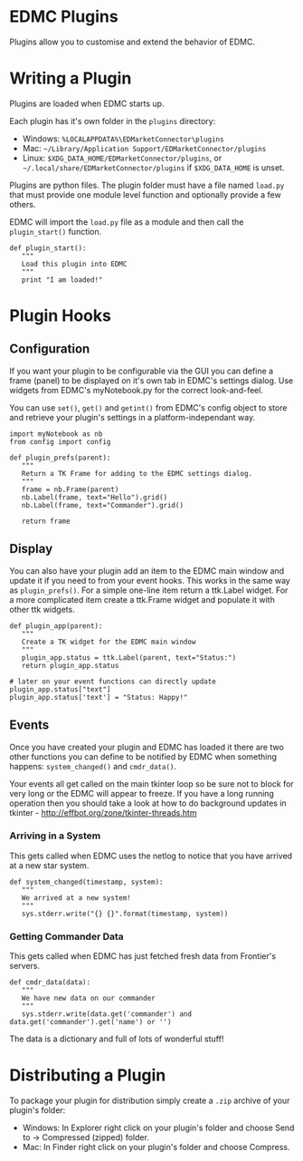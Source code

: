 # EDMC Plugins

Plugins allow you to customise and extend the behavior of EDMC.

# Writing a Plugin

Plugins are loaded when EDMC starts up.

Each plugin has it's own folder in the `plugins` directory:

* Windows: `%LOCALAPPDATA%\EDMarketConnector\plugins`
* Mac: `~/Library/Application Support/EDMarketConnector/plugins`
* Linux: `$XDG_DATA_HOME/EDMarketConnector/plugins`, or `~/.local/share/EDMarketConnector/plugins` if `$XDG_DATA_HOME` is unset.

Plugins are python files. The plugin folder must have a file named `load.py` that must provide one module level function and optionally provide a few others.

EDMC will import the `load.py` file as a module and then call the `plugin_start()` function.

```
def plugin_start():
   """
   Load this plugin into EDMC
   """
   print "I am loaded!"
```

# Plugin Hooks
## Configuration 

If you want your plugin to be configurable via the GUI you can define a frame (panel) to be displayed on it's own tab in EDMC's settings dialog. Use widgets from EDMC's myNotebook.py for the correct look-and-feel.

You can use `set()`, `get()` and `getint()` from EDMC's config object to store and retrieve your plugin's settings in a platform-independant way.

```
import myNotebook as nb
from config import config

def plugin_prefs(parent):
   """
   Return a TK Frame for adding to the EDMC settings dialog.
   """
   frame = nb.Frame(parent)
   nb.Label(frame, text="Hello").grid()
   nb.Label(frame, text="Commander").grid()
   
   return frame
```

## Display

You can also have your plugin add an item to the EDMC main window and update it if you need to from your event hooks. This works in the same way as `plugin_prefs()`. For a simple one-line item return a ttk.Label widget. For a more complicated item create a ttk.Frame widget and populate it with other ttk widgets.

```
def plugin_app(parent):
   """
   Create a TK widget for the EDMC main window
   """
   plugin_app.status = ttk.Label(parent, text="Status:")
   return plugin_app.status
   
# later on your event functions can directly update plugin_app.status["text"]
plugin_app.status['text'] = "Status: Happy!"
```

## Events

Once you have created your plugin and EDMC has loaded it there are two other functions you can define to be notified by EDMC when something happens: `system_changed()` and `cmdr_data()`.

Your events all get called on the main tkinter loop so be sure not to block for very long or the EDMC will appear to freeze. If you have a long running operation then you should take a look at how to do background updates in tkinter - http://effbot.org/zone/tkinter-threads.htm

### Arriving in a System

This gets called when EDMC uses the netlog to notice that you have arrived at a new star system.

```
def system_changed(timestamp, system):
   """
   We arrived at a new system!
   """
   sys.stderr.write("{} {}".format(timestamp, system))
```

### Getting Commander Data

This gets called when EDMC has just fetched fresh data from Frontier's servers.

```
def cmdr_data(data):
   """
   We have new data on our commander
   """
   sys.stderr.write(data.get('commander') and data.get('commander').get('name') or '')
```

The data is a dictionary and full of lots of wonderful stuff!

# Distributing a Plugin

To package your plugin for distribution simply create a `.zip` archive of your plugin's folder:

* Windows: In Explorer right click on your plugin's folder and choose Send to &rarr; Compressed (zipped) folder.
* Mac: In Finder right click on your plugin's folder and choose Compress.
